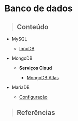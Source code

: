 # Banco de dados

> ## **Conteúdo**

- MySQL

  - [InnoDB](/database/mysql/innodb-engine.md)

- MongoDB

  - **Serviços Cloud**

    - [MongoDB Atlas](/database/mongodb/mongodb-atlas.md)

- MariaDB

  - [Configuração](/database/mariadb/configuration.md)

> ## **Referências**
